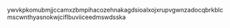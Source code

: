 ywvkpkomubmjjccamxzbmpihacozehnakagdsioalxojxrupvgwnzadocqbrkblcmscwnthyasnokwjciflbuviiceedmswdsska